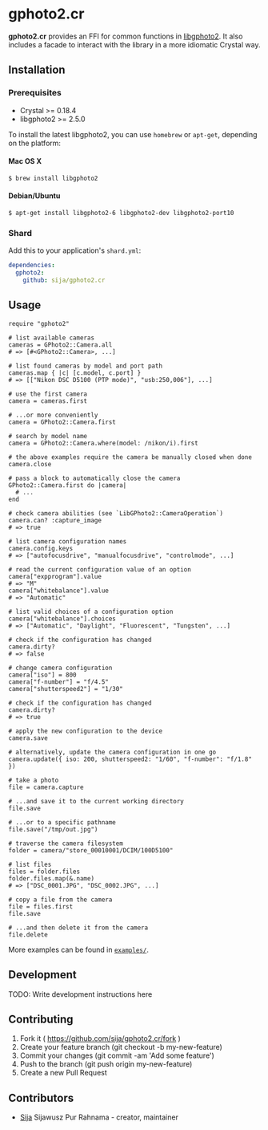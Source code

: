 # gphoto2.cr

**gphoto2.cr** provides an FFI for common functions in [libgphoto2][gphoto].
It also includes a facade to interact with the library in a more idiomatic Crystal way.

## Installation

### Prerequisites

  * Crystal >= 0.18.4
  * libgphoto2 >= 2.5.0

To install the latest libgphoto2, you can use `homebrew` or `apt-get`, depending on the platform:

#### Mac OS X

```
$ brew install libgphoto2
```

#### Debian/Ubuntu

```
$ apt-get install libgphoto2-6 libgphoto2-dev libgphoto2-port10
```

### Shard

Add this to your application's `shard.yml`:

```yaml
dependencies:
  gphoto2:
    github: sija/gphoto2.cr
```

## Usage

```crystal
require "gphoto2"

# list available cameras
cameras = GPhoto2::Camera.all
# => [#<GPhoto2::Camera>, ...]

# list found cameras by model and port path
cameras.map { |c| [c.model, c.port] }
# => [["Nikon DSC D5100 (PTP mode)", "usb:250,006"], ...]

# use the first camera
camera = cameras.first

# ...or more conveniently
camera = GPhoto2::Camera.first

# search by model name
camera = GPhoto2::Camera.where(model: /nikon/i).first

# the above examples require the camera be manually closed when done
camera.close

# pass a block to automatically close the camera
GPhoto2::Camera.first do |camera|
  # ...
end

# check camera abilities (see `LibGPhoto2::CameraOperation`)
camera.can? :capture_image
# => true

# list camera configuration names
camera.config.keys
# => ["autofocusdrive", "manualfocusdrive", "controlmode", ...]

# read the current configuration value of an option
camera["expprogram"].value
# => "M"
camera["whitebalance"].value
# => "Automatic"

# list valid choices of a configuration option
camera["whitebalance"].choices
# => ["Automatic", "Daylight", "Fluorescent", "Tungsten", ...]

# check if the configuration has changed
camera.dirty?
# => false

# change camera configuration
camera["iso"] = 800
camera["f-number"] = "f/4.5"
camera["shutterspeed2"] = "1/30"

# check if the configuration has changed
camera.dirty?
# => true

# apply the new configuration to the device
camera.save

# alternatively, update the camera configuration in one go
camera.update({ iso: 200, shutterspeed2: "1/60", "f-number": "f/1.8" })

# take a photo
file = camera.capture

# ...and save it to the current working directory
file.save

# ...or to a specific pathname
file.save("/tmp/out.jpg")

# traverse the camera filesystem
folder = camera/"store_00010001/DCIM/100D5100"

# list files
files = folder.files
folder.files.map(&.name)
# => ["DSC_0001.JPG", "DSC_0002.JPG", ...]

# copy a file from the camera
file = files.first
file.save

# ...and then delete it from the camera
file.delete
```

More examples can be found in [`examples/`][examples].

[gphoto]: http://www.gphoto.org/
[examples]: https://github.com/Sija/gphoto2.cr/tree/master/examples

## Development

TODO: Write development instructions here

## Contributing

1. Fork it ( https://github.com/sija/gphoto2.cr/fork )
2. Create your feature branch (git checkout -b my-new-feature)
3. Commit your changes (git commit -am 'Add some feature')
4. Push to the branch (git push origin my-new-feature)
5. Create a new Pull Request

## Contributors

- [Sija](https://github.com/Sija) Sijawusz Pur Rahnama - creator, maintainer
